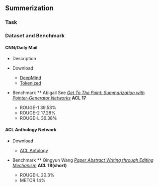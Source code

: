 ## Summerization

### Task

### Dataset and Benchmark
#### CNN/Daily Mail
* Description
* Download
    - [DeepMind](http://cs.nyu.edu/~kcho/DMQA/)
    - [Tokenized](https://github.com/JafferWilson/Process-Data-of-CNN-DailyMail)
    
* Benchmark
** Abigail See *[Get To The Point: Summarization with Pointer-Generator Networks](https://arxiv.org/pdf/1704.04368.pdf)* **ACL 17**
    - ROUGE-1 39.53%
    - ROUGE-2 17.28%
    - ROUGE-L 36.38%

#### ACL Anthology Network
* Download
    - [ACL Antology](http://clair.eecs.umich.edu/aan/index.php)
    
* Benchmark
** Qingyun Wang *[Paper Abstract Writing through Editing Mechanism](https://arxiv.org/pdf/1805.06064.pdf)* **ACL 18(short)**
    - ROUGE-L 20.3%
    - METOR 14%
